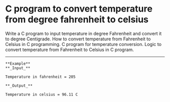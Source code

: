 # C program to convert temperature from degree fahrenheit to celsius
Write a C program to input temperature in degree Fahrenheit and convert it to degree Centigrade. How to convert temperature from Fahrenheit to Celsius in C programming. C program for temperature conversion. Logic to convert temperature from Fahrenheit to Celsius in C program.

_____________________
```
**Example**
**_Input_**

Temperature in fahrenheit = 205

**_Output_**

Temperature in celsius = 96.11 C
```
